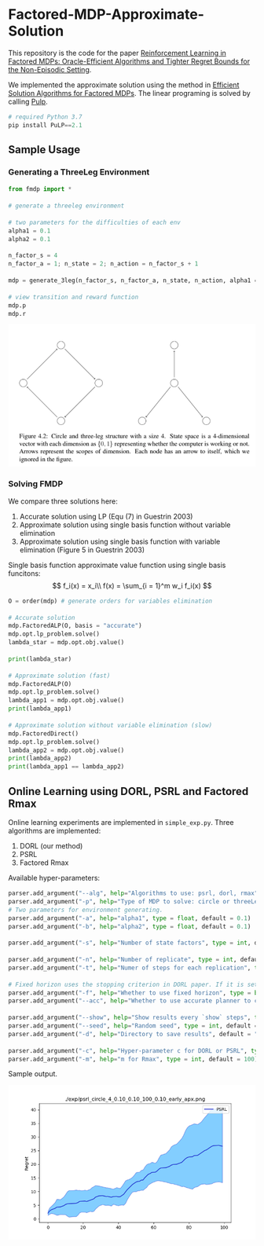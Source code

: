 # Factored-MDP-Approximate-Solution

This repository is the code for the paper [Reinforcement Learning in Factored MDPs: Oracle-Efficient Algorithms and Tighter Regret Bounds for the Non-Episodic Setting](https://arxiv.org/pdf/2002.02302.pdf). 

We implemented the approximate solution using the method in [Efficient Solution Algorithms for Factored MDPs](https://www.jair.org/index.php/jair/article/view/10341). The linear programing is solved by calling [Pulp](https://pypi.org/project/PuLP/).

```python
# required Python 3.7
pip install PuLP==2.1
```

## Sample Usage

### Generating a ThreeLeg Environment

```python
from fmdp import *

# generate a threeleg environment

# two parameters for the difficulties of each env
alpha1 = 0.1
alpha2 = 0.1

n_factor_s = 4
n_factor_a = 1; n_state = 2; n_action = n_factor_s + 1

mdp = generate_3leg(n_factor_s, n_factor_a, n_state, n_action, alpha1 = alpha1, alpha2 = alpha2)

# view transition and reward function
mdp.p
mdp.r
```

![image-20200927124757109](Figs/image-20200927124757109.png)

### Solving FMDP

We compare three solutions here:

1. Accurate solution using LP (Equ (7) in Guestrin 2003)
2. Approximate solution using single basis function without variable elimination
3. Approximate solution using single basis function with variable elimination (Figure 5 in Guestrin 2003)

Single basis function approximate value function using single basis funcitons:
$$
f_i(x) = x_i\\
f(x) = \sum_{i = 1}^m w_i f_i(x)
$$

```python
O = order(mdp) # generate orders for variables elimination

# Accurate solution
mdp.FactoredALP(O, basis = "accurate")
mdp.opt.lp_problem.solve()
lambda_star = mdp.opt.obj.value()

print(lambda_star)

# Approximate solution (fast)
mdp.FactoredALP(O)
mdp.opt.lp_problem.solve()
lambda_app1 = mdp.opt.obj.value()
print(lambda_app1)

# Approximate solution without variable elimination (slow)
mdp.FactoredDirect()
mdp.opt.lp_problem.solve()
lambda_app2 = mdp.opt.obj.value()
print(lambda_app2)
print(lambda_app1 == lambda_app2)
```

## Online Learning using DORL, PSRL and Factored Rmax

Online learning experiments are implemented in ``simple_exp.py``. Three algorithms are implemented:

1. DORL (our method)
2. PSRL
3. Factored Rmax

Available hyper-parameters:

```python
parser.add_argument("--alg", help="Algorithms to use: psrl, dorl, rmax", default = "psrl")
parser.add_argument("-p", help="Type of MDP to solve: circle or threeLeg", default = "circle")
# Two parameters for environment generating.
parser.add_argument("-a", help="alpha1", type = float, default = 0.1)
parser.add_argument("-b", help="alpha2", type = float, default = 0.1)

parser.add_argument("-s", help="Number of state factors", type = int, default = 4)

parser.add_argument("-n", help="Number of replicate", type = int, default = 20)
parser.add_argument("-t", help="Numer of steps for each replication", type=int, default = 100)

# Fixed horizon uses the stopping criterion in DORL paper. If it is set False, we use the criterion in Ouyang 2017.
parser.add_argument("-f", help="Whether to use fixed horizon", type = bool, default = False)
parser.add_argument("--acc", help="Whether to use accurate planner to calculate regrets. If it is set False, use approximate planner", type = bool, default = False)

parser.add_argument("--show", help="Show results every `show` steps", type = int, default = 100)
parser.add_argument("--seed", help="Random seed", type = int, default = 1)
parser.add_argument("-d", help="Directory to save results", default = "./exp/")

parser.add_argument("-c", help="Hyper-parameter c for DORL or PSRL", type = float, default = 0.1)
parser.add_argument("-m", help="m for Rmax", type = int, default = 100)

```

Sample output.

![psrl_circle_4_0.10_0.10_100_0.10_early_apx](Figs/psrl_circle_4_0.10_0.10_100_0.10_early_apx.png)

